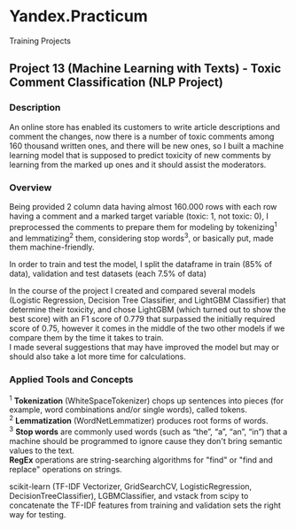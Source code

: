 # Yandex.Practicum
Training Projects

## Project 13 (Machine Learning with Texts) - Toxic Comment Classification (NLP Project)


### Description
An online store has enabled its customers to write article descriptions and comment the changes, now there is a number of toxic comments among 160 thousand written ones, and there will be new ones, so I built a machine learning model that is supposed to predict toxicity of new comments by learning from the marked up ones and it should assist the moderators.

### Overview

Being provided 2 column data having almost 160.000 rows with each row having a comment and a marked target variable (toxic: 1, not toxic: 0), I preprocessed the comments to prepare them for modeling by tokenizing<sup>1</sup> and lemmatizing<sup>2</sup> them, considering stop words<sup>3</sup>, or basically put, made them machine-friendly. 

In order to train and test the model, I split the dataframe in train (85% of data), validation and test datasets (each 7.5% of data)

In the course of the project I created and compared several models (Logistic Regression, Decision Tree Classifier, and LightGBM Classifier) that determine their toxicity, and chose LightGBM (which turned out to show the best score) with an F1 score of 0.779 that surpassed the initially required score of 0.75, however it comes in the middle of the two other models if we compare them by the time it takes to train. \
I made several suggestions that may have improved the model but may or should also take a lot more time for calculations.

### Applied Tools and Concepts
<sup>1</sup> **Tokenization** (WhiteSpaceTokenizer) chops up sentences into pieces (for example, word combinations and/or single words), called tokens. \
<sup>2</sup> **Lemmatization** (WordNetLemmatizer) produces root forms of words. \
<sup>3</sup> **Stop words** are commonly used words (such as “the”, “a”, “an”, “in”) that a machine should be programmed to ignore cause they don't bring semantic values to the text. \
**RegEx** operations are string-searching algorithms for "find" or "find and replace" operations on strings.

scikit-learn (TF-IDF Vectorizer, GridSearchCV, LogisticRegression, DecisionTreeClassifier), LGBMClassifier, and vstack from scipy to concatenate the TF-IDF features from training and validation sets the right way for testing.
